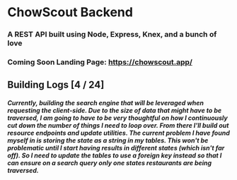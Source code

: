 # ChowScout Backend

### A REST API built using Node, Express, Knex, and a bunch of love

### Coming Soon Landing Page: https://chowscout.app/

## Building Logs [4 / 24]

##### Currently, building the search engine that will be leveraged when requesting the client-side. Due to the size of data that might have to be traversed, I am going to have to be very thoughtful on how I continuously cut down the number of things I need to loop over. From there I'll build out resource endpoints and update utilities. The current problem I have found myself in is storing the state as a string in my tables. This won't be problematic until I start having results in different states (which isn't far off). So I need to update the tables to use a foreign key instead so that I can ensure on a search query only one states restaurants are being traversed.
